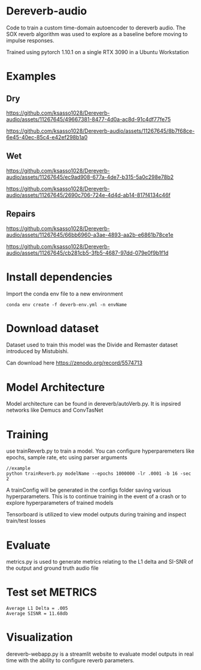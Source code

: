 # Dereverb-audio
Code to train a custom time-domain autoencoder to dereverb audio. The SOX reverb algorithm was used to explore as a baseline before moving to impulse responses. 

Trained using pytorch 1.10.1 on a single RTX 3090 in a Ubuntu Workstation

# Examples

## Dry
https://github.com/ksasso1028/Dereverb-audio/assets/11267645/49667381-8477-4d0a-ac8d-91c4df77fe75

https://github.com/ksasso1028/Dereverb-audio/assets/11267645/8b7f68ce-6e45-40ec-85c4-e42ef298b1a0

## Wet
https://github.com/ksasso1028/Dereverb-audio/assets/11267645/ec9ad908-677a-4de7-b315-5a0c298e78b2

https://github.com/ksasso1028/Dereverb-audio/assets/11267645/2690c706-724e-4d4d-ab14-817f4134c46f

## Repairs
https://github.com/ksasso1028/Dereverb-audio/assets/11267645/66bb6960-a3ae-4893-aa2b-e6861b78ce1e

https://github.com/ksasso1028/Dereverb-audio/assets/11267645/cb281cb5-3fb5-4687-97dd-079e0f9b1f1d


# Install dependencies

Import the conda env file to a new environment 
```
conda env create -f deverb-env.yml -n envName
```

# Download dataset

Dataset used to train this model was the Divide and Remaster dataset introduced by Mistubishi.

Can download here https://zenodo.org/record/5574713

# Model Architecture

Model architecture can be found in dereverb/autoVerb.py. It is inpsired networks like Demucs and ConvTasNet

# Training

use trainReverb.py to train a model. You can configure hyperparemeters like epochs, sample rate, etc using parser arguments 
```
//example
python trainReverb.py modelName --epochs 1000000 -lr .0001 -b 16 -sec 2
```

A trainConfig will be generated in the configs folder saving various hyperparameters. This is to continue training in the event of a crash or to explore hyperparameters of trained models


Tensorboard is utilized to view model outputs during training and inspect train/test losses


# Evaluate

metrics.py is used to generate metrics relating to the L1 delta and SI-SNR of the output and ground truth audio file

# Test set METRICS
```
Average L1 Delta = .005
Average SISNR = 11.68db
```

# Visualization
dereverb-webapp.py is a streamlit website to evaluate model outputs in real time with the ability to configure reverb parameters.


